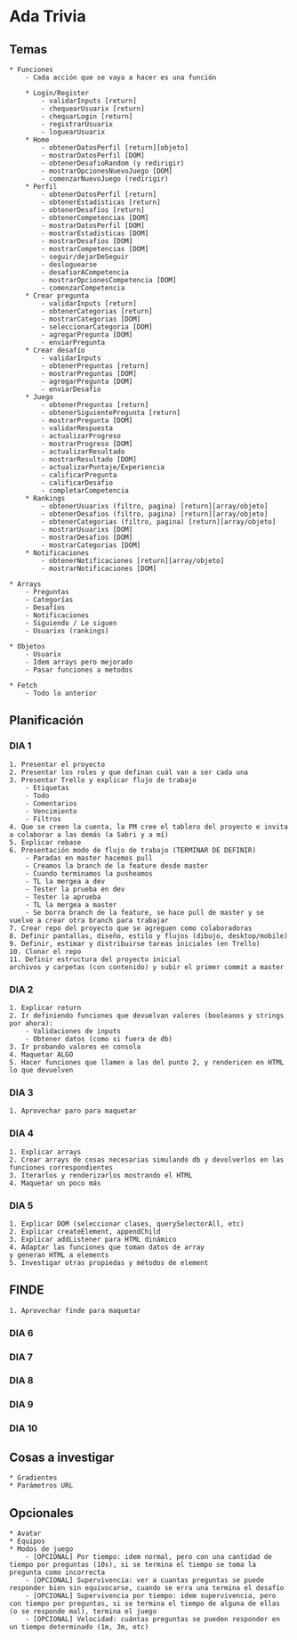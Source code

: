 # Ada Trivia

## Temas
          
    
    * Funciones
        - Cada acción que se vaya a hacer es una función

        * Login/Register
            - validarInputs [return]
            - chequearUsuarix [return]
            - chequarLogin [return]
            - registrarUsuarix
            - loguearUsuarix
        * Home
            - obtenerDatosPerfil [return][objeto] 
            - mostrarDatosPerfil [DOM]
            - obtenerDesafioRandom (y redirigir)
            - mostrarOpcionesNuevoJuego [DOM] 
            - comenzarNuevoJuego (redirigir)
        * Perfil
            - obtenerDatosPerfil [return] 
            - obtenerEstadísticas [return]
            - obtenerDesafíos [return]
            - obtenerCompetencias [DOM]
            - mostrarDatosPerfil [DOM]
            - mostrarEstadísticas [DOM]
            - mostrarDesafíos [DOM]
            - mostrarCompetencias [DOM]
            - seguir/dejarDeSeguir
            - desloguearse
            - desafiarACompetencia
            - mostrarOpcionesCompetencia [DOM] 
            - comenzarCompetencia     
        * Crear pregunta
            - validarInputs [return]
            - obtenerCategorias [return]
            - mostrarCategorias [DOM]
            - seleccionarCategoria [DOM]
            - agregarPregunta [DOM]
            - enviarPregunta
        * Crear desafío
            - validarInputs
            - obtenerPreguntas [return]
            - mostrarPreguntas [DOM]
            - agregarPregunta [DOM]
            - enviarDesafio
        * Juego      
            - obtenerPreguntas [return]
            - obtenerSiguientePregunta [return]
            - mostrarPregunta [DOM]
            - validarRespuesta
            - actualizarProgreso
            - mostrarProgreso [DOM]
            - actualizarResultado
            - mostrarResultado [DOM]
            - actualizarPuntaje/Experiencia
            - calificarPregunta
            - calificarDesafio
            - completarCompetencia
        * Rankings
            - obtenerUsuarixs (filtro, pagina) [return][array/objeto]
            - obtenerDesafios (filtro, pagina) [return][array/objeto]
            - obtenerCategorias (filtro, pagina) [return][array/objeto]
            - mostrarUsuarixs [DOM]
            - mostrarDesafios [DOM]
            - mostrarCategorias [DOM]
        * Notificaciones         
            - obtenerNotificaciones [return][array/objeto]
            - mostrarNotificaciones [DOM]

    * Arrays
        - Preguntas
        - Categorías
        - Desafíos
        - Notificaciones
        - Siguiendo / Le siguen
        - Usuarixs (rankings)

    * Objetos
        - Usuarix
        - Idem arrays pero mejorado
        - Pasar funciones a metodos

    * Fetch 
        - Todo lo anterior

## Planificación

### DIA 1

    1. Presentar el proyecto
    2. Presentar los roles y que definan cuál van a ser cada una
    3. Presentar Trello y explicar flujo de trabajo
        - Etiquetas
        - Todo
        - Comentarios
        - Vencimiento
        - Filtros
    4. Que se creen la cuenta, la PM cree el tablero del proyecto e invita a colaborar a las demás (a Sabri y a mí)
    5. Explicar rebase
    6. Presentación modo de flujo de trabajo (TERMINAR DE DEFINIR)
        - Paradas en master hacemos pull
        - Creamos la branch de la feature desde master
        - Cuando terminamos la pusheamos
        - TL la mergea a dev
        - Tester la prueba en dev
        - Tester la aprueba
        - TL la mergea a master
        - Se borra branch de la feature, se hace pull de master y se vuelve a crear otra branch para trabajar
    7. Crear repo del proyecto que se agreguen como colaboradoras        
    8. Definir pantallas, diseño, estilo y flujos (dibujo, desktop/mobile)
    9. Definir, estimar y distribuirse tareas iniciales (en Trello)
    10. Clonar el repo
    11. Definir estructura del proyecto inicial
    archivos y carpetas (con contenido) y subir el primer commit a master

### DIA 2     

    1. Explicar return
    2. Ir definiendo funciones que devuelvan valores (booleanos y strings por ahora):
        - Validaciones de inputs
        - Obtener datos (como si fuera de db)
    3. Ir probando valores en consola       
    4. Maquetar ALGO
    5. Hacer funciones que llamen a las del punto 2, y rendericen en HTML lo que devuelven 

### DIA 3

    1. Aprovechar paro para maquetar

### DIA 4     

    1. Explicar arrays
    2. Crear arrays de cosas necesarias simulando db y devolverlos en las funciones correspondientes
    3. Iterarlos y renderizarlos mostrando el HTML
    4. Maquetar un poco más

### DIA 5

    1. Explicar DOM (seleccionar clases, querySelectorAll, etc)
    2. Explicar createElement, appendChild 
    3. Explicar addListener para HTML dinámico
    4. Adaptar las funciones que toman datos de array
    y generan HTML a elements
    5. Investigar otras propiedas y métodos de element

## FINDE

    1. Aprovechar finde para maquetar

### DIA 6     
### DIA 7     
### DIA 8     
### DIA 9     
### DIA 10     


## Cosas a investigar

    * Gradientes
    * Parámetros URL

## Opcionales

    * Avatar
    * Equipos
    * Modos de juego
        - [OPCIONAL] Por tiempo: idem normal, pero con una cantidad de tiempo por preguntas (10s), si se termina el tiempo se toma la pregunta como incorrecta
        - [OPCIONAL] Supervivencia: ver a cuantas preguntas se puede responder bien sin equivocarse, cuando se erra una termina el desafío
        - [OPCIONAL] Supervivencia por tiempo: idem supervivencia, pero con tiempo por preguntas, si se termina el tiempo de alguna de ellas (o se responde mal), termina el juego
        - [OPCIONAL] Velocidad: cuántas preguntas se pueden responder en un tiempo determinado (1m, 3m, etc)